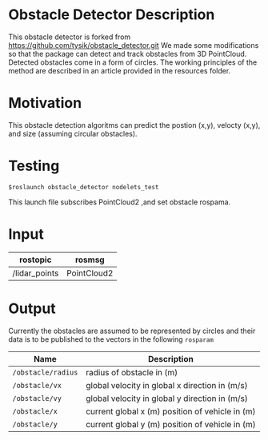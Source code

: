 # Obstacle Detector Description
This obstacle detector is forked from https://github.com/tysik/obstacle_detector.git
We made some modifications so that the package can detect and track obstacles from 3D PointCloud. Detected obstacles come in a form of circles. The working principles of the method are described in an article provided in the resources folder.

# Motivation
This obstacle detection algoritms can predict the postion (x,y), velocty (x,y), and size (assuming circular obstacles).

# Testing
```
$roslaunch obstacle_detector nodelets_test
```
This launch file subscribes PointCloud2 ,and set obstacle rospama.

# Input
rostopic | rosmsg
--- | ---
/lidar_points| PointCloud2


# Output
Currently the obstacles are assumed to be represented by circles and their data is to be published to the vectors in the following ``rosparam``

Name | Description
--- | ---
`/obstacle/radius` | radius of obstacle in (m)
`/obstacle/vx` | global velocity in global x direction in (m/s)
`/obstacle/vy`| global velocity in global y direction in (m/s)
`/obstacle/x`| current global x (m) position of vehicle in (m)
`/obstacle/y`| current global y (m) position of vehicle in (m)




